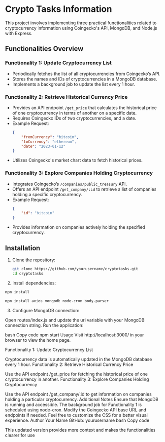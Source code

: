 # Crypto Tasks Information

This project involves implementing three practical functionalities related to cryptocurrency information using Coingecko's API, MongoDB, and Node.js with Express.

## Functionalities Overview

### Functionality 1: Update Cryptocurrency List

- Periodically fetches the list of all cryptocurrencies from Coingecko’s API.
- Stores the names and IDs of cryptocurrencies in a MongoDB database.
- Implements a background job to update the list every 1 hour.

### Functionality 2: Retrieve Historical Currency Price

- Provides an API endpoint `/get_price` that calculates the historical price of one cryptocurrency in terms of another on a specific date.
- Requires Coingecko IDs of two cryptocurrencies, and a date.
- Example Request:
    ```json
    {
        "fromCurrency": "bitcoin",
        "toCurrency": "ethereum",
        "date": "2023-01-12"
    }
    ```
- Utilizes Coingecko's market chart data to fetch historical prices.

### Functionality 3: Explore Companies Holding Cryptocurrency

- Integrates Coingecko’s `/companies/public_treasury` API.
- Offers an API endpoint `/get_company/:id` to retrieve a list of companies holding a specific cryptocurrency.
- Example Request:
    ```json
    {
        "id": "bitcoin"
    }
    ```
- Provides information on companies actively holding the specified cryptocurrency.

## Installation

1. Clone the repository:
   ```bash
   git clone https://github.com/yourusername/cryptotasks.git
   cd cryptotasks
   ```
2. Install dependencies:

  ```bash
  npm install
  ```
  ```bash
  npm install axios mongodb node-cron body-parser 
  ```

3. Configure MongoDB connection:

Open routes/index.js and update the uri variable with your MongoDB connection string.
Run the application:

bash
Copy code
npm start
Usage
Visit http://localhost:3000/ in your browser to view the home page.

Functionality 1: Update Cryptocurrency List

Cryptocurrency data is automatically updated in the MongoDB database every 1 hour.
Functionality 2: Retrieve Historical Currency Price

Use the API endpoint /get_price for fetching the historical price of one cryptocurrency in another.
Functionality 3: Explore Companies Holding Cryptocurrency

Use the API endpoint /get_company/:id to get information on companies holding a particular cryptocurrency.
Additional Notes
Ensure that MongoDB is running and accessible.
The background job for Functionality 1 is scheduled using node-cron.
Modify the Coingecko API base URL and endpoints if needed.
Feel free to customize the CSS for a better visual experience.
Author
Your Name
GitHub: yourusername
bash
Copy code

This updated version provides more context and makes the functionalities clearer for use



